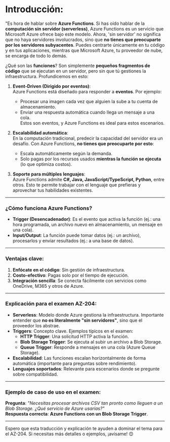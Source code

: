 # **Introducción**:

"Es hora de hablar sobre **Azure Functions**. Si has oído hablar de la **computación sin servidor (serverless)**, Azure Functions es un servicio que Microsoft Azure ofrece bajo este modelo. Ahora, 'sin servidor' no significa que no haya servidores involucrados, sino que **no tienes que preocuparte por los servidores subyacentes**. Puedes centrarte únicamente en tu código y en tus aplicaciones, mientras que Microsoft Azure, tu proveedor de nube, se encarga de todo lo demás.

¿Qué son las **funciones**? Son simplemente **pequeños fragmentos de código** que se ejecutan en un servidor, pero sin que tú gestiones la infraestructura. Profundicemos en esto:

1. **Event-Driven (Dirigido por eventos)**:  
   Azure Functions está diseñado para responder a **eventos**. Por ejemplo:  
   - Procesar una imagen cada vez que alguien la sube a tu cuenta de almacenamiento.  
   - Enviar una respuesta automática cuando llega un mensaje a una cola.  
   Estos son eventos, y Azure Functions es ideal para estos escenarios.

2. **Escalabilidad automática**:  
   En la computación tradicional, predecir la capacidad del servidor era un desafío. Con Azure Functions, **no tienes que preocuparte por esto**:  
   - Escala automáticamente según la demanda.  
   - Solo pagas por los recursos usados **mientras la función se ejecuta** (lo que optimiza costos).

3. **Soporte para múltiples lenguajes**:  
   Azure Functions admite **C#, Java, JavaScript/TypeScript, Python**, entre otros. Esto te permite trabajar con el lenguaje que prefieras y aprovechar tus habilidades existentes.

---

### **¿Cómo funciona Azure Functions?**  
- **Trigger (Desencadenador)**: Es el evento que activa la función (ej.: una hora programada, un archivo nuevo en almacenamiento, un mensaje en una cola).  
- **Input/Output**: La función puede tomar datos (ej.: un archivo), procesarlos y enviar resultados (ej.: a una base de datos).  

---

### **Ventajas clave**:  
1. **Enfócate en el código**: Sin gestión de infraestructura.  
2. **Costo-efectivo**: Pagas solo por el tiempo de ejecución.  
3. **Integración sencilla**: Se conecta fácilmente con servicios como OneDrive, M365 y otros de Azure.  

---

### **Explicación para el examen AZ-204**:  
- **Serverless**: Modelo donde Azure gestiona la infraestructura. Importante entender que **no es literalmente "sin servidores"**, sino que el proveedor los abstrae.  
- **Triggers**: Concepto clave. Ejemplos típicos en el examen:  
  - **HTTP Trigger**: Una solicitud HTTP activa la función.  
  - **Blob Storage Trigger**: Se ejecuta al subir un archivo a Blob Storage.  
  - **Queue Trigger**: Responde a mensajes en una cola (Azure Queue Storage).  
- **Escalabilidad**: Las funciones escalan horizontalmente de forma automática (importante para preguntas sobre rendimiento).  
- **Lenguajes soportados**: Relevante para escenarios donde se pregunte sobre compatibilidad.  

---

### **Ejemplo de caso de uso en el examen**:  
**Pregunta**: *"Necesitas procesar archivos CSV tan pronto como lleguen a un Blob Storage. ¿Qué servicio de Azure usarías?"*  
**Respuesta correcta**: **Azure Functions con un Blob Storage Trigger**.  

---

Espero que esta traducción y explicación te ayuden a dominar el tema para el AZ-204. Si necesitas más detalles o ejemplos, ¡avísame! 😊
